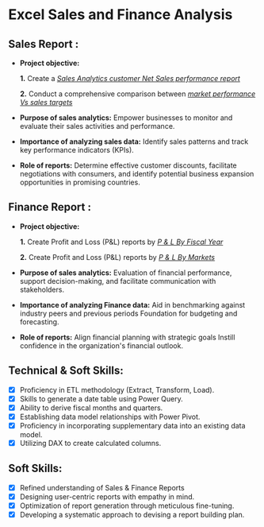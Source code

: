 # Excel Sales and Finance Analysis

## Sales Report :


- **Project objective:** 

    **1.** Create a _[Sales Analytics customer Net Sales performance report](https://github.com/M-Amulya/Excel_Sales_and_Finance_Analytics-/blob/main/Sales%20Analytics%20Customer%20Net%20Sales%20performance.pdf)_

    **2.** Conduct a comprehensive comparison between _[market performance Vs sales targets](https://github.com/M-Amulya/Excel_Sales_and_Finance_Analytics-/blob/main/Market%20Performance%20Vs%20Target.pdf)_

- **Purpose of sales analytics:** Empower businesses to monitor and evaluate their sales activities and performance.

- **Importance of analyzing sales data:** Identify sales patterns and track key performance indicators (KPIs).

- **Role of reports:** Determine effective customer discounts, facilitate negotiations with consumers, and identify potential business expansion opportunities in promising countries.


## Finance Report :

- **Project objective:** 

    **1.** Create Profit and Loss (P&L) reports by _[P & L By Fiscal Year](https://github.com/M-Amulya/Excel_Sales_and_Finance_Analytics-/blob/main/P%20%26%20L%20by%20Fiscal%20Year.pdf)_

   **2.** Create Profit and Loss (P&L) reports by _[P & L By Markets](https://github.com/M-Amulya/Excel_Sales_and_Finance_Analytics-/blob/main/P%26%20L%20Market.pdf)_

- **Purpose of sales analytics:** Evaluation of financial performance, support decision-making, and facilitate communication with stakeholders.

- **Importance of analyzing Finance data:** Aid in benchmarking against industry peers and previous periods Foundation for budgeting and forecasting.

- **Role of reports:** Align financial planning with strategic goals Instill confidence in the organization's financial outlook.


## Technical & Soft Skills:
- [x]	Proficiency in ETL methodology (Extract, Transform, Load).
- [x]	Skills to generate a date table using Power Query.
- [x]	Ability to derive fiscal months and quarters.
- [x]	Establishing data model relationships with Power Pivot.
- [x]	Proficiency in incorporating supplementary data into an existing data model.
- [x]	Utilizing DAX to create calculated columns.

## Soft Skills:
- [x]	Refined understanding of Sales & Finance Reports
- [x]	Designing user-centric reports with empathy in mind.
- [x]	Optimization of report generation through meticulous fine-tuning.
- [x]	Developing a systematic approach to devising a report building plan.
